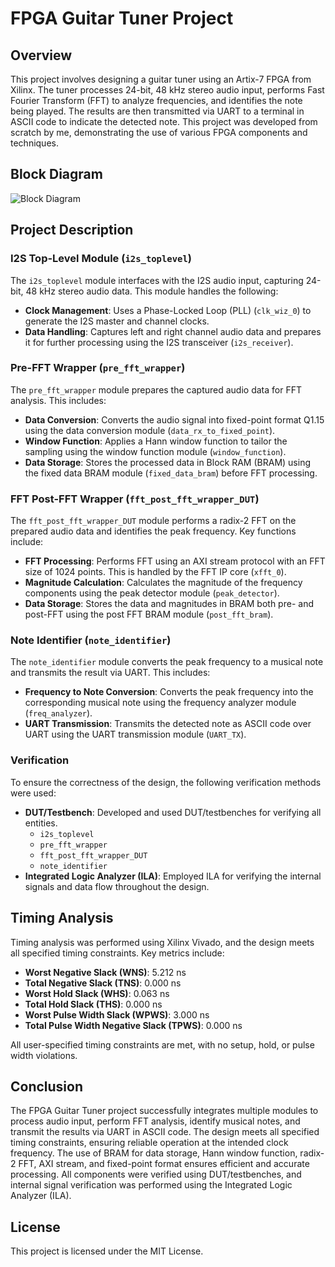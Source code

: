 # FPGA Guitar Tuner Project

## Overview
This project involves designing a guitar tuner using an Artix-7 FPGA from Xilinx. The tuner processes 24-bit, 48 kHz stereo audio input, performs Fast Fourier Transform (FFT) to analyze frequencies, and identifies the note being played. The results are then transmitted via UART to a terminal in ASCII code to indicate the detected note. This project was developed from scratch by me, demonstrating the use of various FPGA components and techniques.

## Block Diagram
![Block Diagram](path_to_block_diagram_image)

## Project Description

### I2S Top-Level Module (`i2s_toplevel`)
The `i2s_toplevel` module interfaces with the I2S audio input, capturing 24-bit, 48 kHz stereo audio data. This module handles the following:
- **Clock Management**: Uses a Phase-Locked Loop (PLL) (`clk_wiz_0`) to generate the I2S master and channel clocks.
- **Data Handling**: Captures left and right channel audio data and prepares it for further processing using the I2S transceiver (`i2s_receiver`).

### Pre-FFT Wrapper (`pre_fft_wrapper`)
The `pre_fft_wrapper` module prepares the captured audio data for FFT analysis. This includes:
- **Data Conversion**: Converts the audio signal into fixed-point format Q1.15 using the data conversion module (`data_rx_to_fixed_point`).
- **Window Function**: Applies a Hann window function to tailor the sampling using the window function module (`window_function`).
- **Data Storage**: Stores the processed data in Block RAM (BRAM) using the fixed data BRAM module (`fixed_data_bram`) before FFT processing.

### FFT Post-FFT Wrapper (`fft_post_fft_wrapper_DUT`)
The `fft_post_fft_wrapper_DUT` module performs a radix-2 FFT on the prepared audio data and identifies the peak frequency. Key functions include:
- **FFT Processing**: Performs FFT using an AXI stream protocol with an FFT size of 1024 points. This is handled by the FFT IP core (`xfft_0`).
- **Magnitude Calculation**: Calculates the magnitude of the frequency components using the peak detector module (`peak_detector`).
- **Data Storage**: Stores the data and magnitudes in BRAM both pre- and post-FFT using the post FFT BRAM module (`post_fft_bram`).

### Note Identifier (`note_identifier`)
The `note_identifier` module converts the peak frequency to a musical note and transmits the result via UART. This includes:
- **Frequency to Note Conversion**: Converts the peak frequency into the corresponding musical note using the frequency analyzer module (`freq_analyzer`).
- **UART Transmission**: Transmits the detected note as ASCII code over UART using the UART transmission module (`UART_TX`).

### Verification
To ensure the correctness of the design, the following verification methods were used:
- **DUT/Testbench**: Developed and used DUT/testbenches for verifying all entities.
  - `i2s_toplevel`
  - `pre_fft_wrapper`
  - `fft_post_fft_wrapper_DUT`
  - `note_identifier`
- **Integrated Logic Analyzer (ILA)**: Employed ILA for verifying the internal signals and data flow throughout the design.

## Timing Analysis
Timing analysis was performed using Xilinx Vivado, and the design meets all specified timing constraints. Key metrics include:
- **Worst Negative Slack (WNS)**: 5.212 ns
- **Total Negative Slack (TNS)**: 0.000 ns
- **Worst Hold Slack (WHS)**: 0.063 ns
- **Total Hold Slack (THS)**: 0.000 ns
- **Worst Pulse Width Slack (WPWS)**: 3.000 ns
- **Total Pulse Width Negative Slack (TPWS)**: 0.000 ns

All user-specified timing constraints are met, with no setup, hold, or pulse width violations.


## Conclusion
The FPGA Guitar Tuner project successfully integrates multiple modules to process audio input, perform FFT analysis, identify musical notes, and transmit the results via UART in ASCII code. The design meets all specified timing constraints, ensuring reliable operation at the intended clock frequency. The use of BRAM for data storage, Hann window function, radix-2 FFT, AXI stream, and fixed-point format ensures efficient and accurate processing. All components were verified using DUT/testbenches, and internal signal verification was performed using the Integrated Logic Analyzer (ILA).

## License
This project is licensed under the MIT License.
